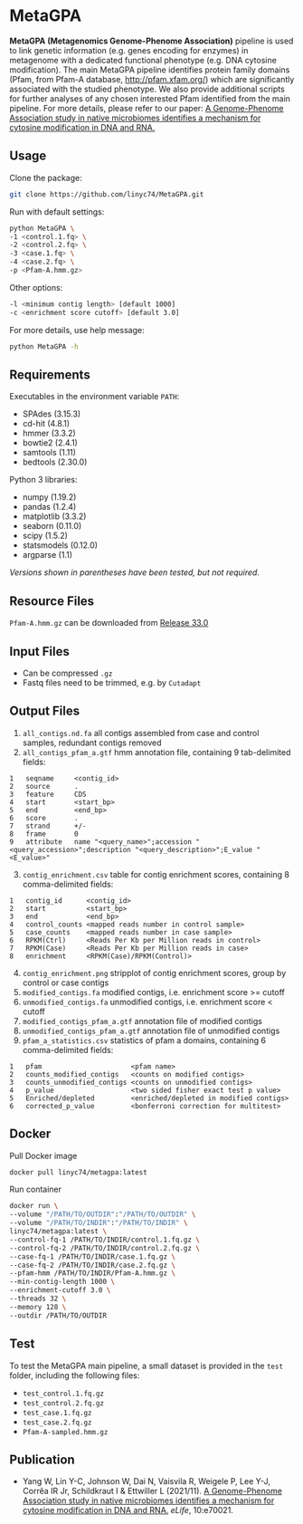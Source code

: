 # MetaGPA

**MetaGPA (Metagenomics Genome-Phenome Association)** pipeline is used to link genetic information (e.g. genes encoding for enzymes) in metagenome with a dedicated functional phenotype (e.g. DNA cytosine modification).
The main MetaGPA pipeline identifies protein family domains (Pfam, from Pfam-A database, http://pfam.xfam.org/) which are significantly associated with the studied phenotype.
We also provide additional scripts for further analyses of any chosen interested Pfam identified from the main pipeline.
For more details, please refer to our paper: [A Genome-Phenome Association study in native microbiomes identifies a mechanism for cytosine modification in DNA and RNA.](https://elifesciences.org/articles/70021)

## Usage

Clone the package:

```bash
git clone https://github.com/linyc74/MetaGPA.git
```

Run with default settings:

```bash
python MetaGPA \
-1 <control.1.fq> \
-2 <control.2.fq> \
-3 <case.1.fq> \
-4 <case.2.fq> \
-p <Pfam-A.hmm.gz>
```

Other options:

```bash
-l <minimum contig length> [default 1000]
-c <enrichment score cutoff> [default 3.0]
```

For more details, use help message:

```bash
python MetaGPA -h
```

## Requirements

Executables in the environment variable `PATH`:
- SPAdes (3.15.3)
- cd-hit (4.8.1)
- hmmer (3.3.2)
- bowtie2 (2.4.1)
- samtools (1.11)
- bedtools (2.30.0)

Python 3 libraries:
- numpy (1.19.2)
- pandas (1.2.4)
- matplotlib (3.3.2)
- seaborn (0.11.0)
- scipy (1.5.2)
- statsmodels (0.12.0)
- argparse (1.1)

*Versions shown in parentheses have been tested, but not required.*

## Resource Files

`Pfam-A.hmm.gz` can be downloaded from [Release 33.0](http://ftp.ebi.ac.uk/pub/databases/Pfam/releases/Pfam33.0)

## Input Files

- Can be compressed `.gz`
- Fastq files need to be trimmed, e.g. by `Cutadapt`

## Output Files

1. `all_contigs.nd.fa` all contigs assembled from case and control samples, redundant contigs removed
2. `all_contigs_pfam_a.gtf` hmm annotation file, containing 9 tab-delimited fields:

```
1   seqname     <contig_id>
2   source      .
3   feature     CDS
4   start       <start_bp>
5   end         <end_bp>
6   score       .
7   strand      +/-
8   frame       0
9   attribute   name "<query_name>";accession "<query_accession>";description "<query_description>";E_value "<E_value>"
```

3. `contig_enrichment.csv` table for contig enrichment scores, containing 8 comma-delimited fields:

```
1   contig_id      <contig_id>
2   start          <start_bp>
3   end            <end_bp>
4   control_counts <mapped reads number in control sample>
5   case_counts    <mapped reads number in case sample>
6   RPKM(Ctrl)     <Reads Per Kb per Million reads in control>
7   RPKM(Case)     <Reads Per Kb per Million reads in case>
8   enrichment     <RPKM(Case)/RPKM(Control)>
```

4. `contig_enrichment.png` stripplot of contig enrichment scores, group by control or case contigs
5. `modified_contigs.fa` modified contigs, i.e. enrichment score >= cutoff
6. `unmodified_contigs.fa` unmodified contigs, i.e. enrichment score < cutoff
7. `modified_contigs_pfam_a.gtf` annotation file of modified contigs
8. `unmodified_contigs_pfam_a.gtf` annotation file of unmodified contigs
9. `pfam_a_statistics.csv` statistics of pfam a domains, containing 6 comma-delimited fields:
   
```
1   pfam                      <pfam name>
2   counts_modified_contigs   <counts on modified contigs>
3   counts_unmodified_contigs <counts on unmodified contigs>
4   p_value                   <two sided fisher exact test p value>
5   Enriched/depleted         <enriched/depleted in modified contigs>
6   corrected_p_value         <bonferroni correction for multitest>
```

## Docker

Pull Docker image

```bash
docker pull linyc74/metagpa:latest
```

Run container

```bash
docker run \
--volume "/PATH/TO/OUTDIR":"/PATH/TO/OUTDIR" \
--volume "/PATH/TO/INDIR":"/PATH/TO/INDIR" \
linyc74/metagpa:latest \
--control-fq-1 /PATH/TO/INDIR/control.1.fq.gz \
--control-fq-2 /PATH/TO/INDIR/control.2.fq.gz \
--case-fq-1 /PATH/TO/INDIR/case.1.fq.gz \
--case-fq-2 /PATH/TO/INDIR/case.2.fq.gz \
--pfam-hmm /PATH/TO/INDIR/Pfam-A.hmm.gz \
--min-contig-length 1000 \
--enrichment-cutoff 3.0 \
--threads 32 \
--memory 128 \
--outdir /PATH/TO/OUTDIR
```

## Test

To test the MetaGPA main pipeline, a small dataset is provided in the `test` folder, including the following files:

- `test_control.1.fq.gz`
- `test_control.2.fq.gz`
- `test_case.1.fq.gz`
- `test_case.2.fq.gz`
- `Pfam-A-sampled.hmm.gz`

## Publication

- Yang W, Lin Y-C, Johnson W, Dai N, Vaisvila R, Weigele P, Lee Y-J, Corrêa IR Jr, Schildkraut I & Ettwiller L (2021/11). [A Genome-Phenome Association study in native microbiomes identifies a mechanism for cytosine modification in DNA and RNA.](https://elifesciences.org/articles/70021) *eLife*, 10:e70021.
